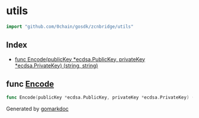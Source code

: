 <!-- Code generated by gomarkdoc. DO NOT EDIT -->

# utils

```go
import "github.com/0chain/gosdk/zcnbridge/utils"
```

## Index

- [func Encode\(publicKey \*ecdsa.PublicKey, privateKey \*ecdsa.PrivateKey\) \(string, string\)](<#Encode>)


<a name="Encode"></a>
## func [Encode](<https://github.com/0chain/gosdk/blob/doc/initial/zcnbridge/utils/convert.go#L9>)

```go
func Encode(publicKey *ecdsa.PublicKey, privateKey *ecdsa.PrivateKey) (string, string)
```



Generated by [gomarkdoc](<https://github.com/princjef/gomarkdoc>)
